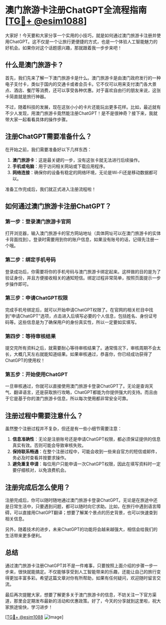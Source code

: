 # 澳门旅游卡注册ChatGPT全流程指南[[TG💪+ @esim1088](https://t.me/s/esim1088)]

大家好！今天要和大家分享一个实用的小技巧，就是如何通过澳门旅游卡注册并使用ChatGPT。这不仅是一个让旅行更便捷的方式，也是一个体验人工智能魅力的好机会。如果你对这个话题感兴趣，那就跟着我一步步来吧！

## 什么是澳门旅游卡？

首先，我们先来了解一下澳门旅游卡是什么。澳门旅游卡是由澳门政府发行的一种电子支付卡，类似于国内的交通卡或者会员卡。它不仅可以用来支付澳门各大景点、酒店、餐厅等消费，还可以享受各种优惠。对于喜欢自由行的朋友来说，这张卡简直就是旅行神器。

不过，随着科技的发展，现在这张小小的卡片还能玩出更多花样。比如，最近就有不少人发现，用澳门旅游卡竟然能注册ChatGPT！是不是很神奇？接下来，我就带大家一起看看具体的操作步骤。

## 注册ChatGPT需要准备什么？

在开始之前，我们需要准备好以下几样东西：

1. **澳门旅游卡**：这是最关键的一步，没有这张卡就无法进行后续操作。
2. **手机或电脑**：用于访问相关网站或下载应用程序。
3. **网络连接**：确保你的设备有稳定的网络环境，无论是Wi-Fi还是移动数据都可以。

准备工作完成后，我们就正式进入注册流程啦！

## 如何通过澳门旅游卡注册ChatGPT？

### 第一步：登录澳门旅游卡官网

打开浏览器，输入澳门旅游卡的官方网站地址（具体网址可以在澳门旅游卡的实体卡背面找到）。登录时需要用到你的账户信息，如果没有账号的话，记得先注册一个哦。

### 第二步：绑定手机号码

登录成功后，你需要将你的手机号码与澳门旅游卡绑定起来。这样做的目的是为了验证身份，并且方便接收相关的通知短信。绑定过程非常简单，按照页面提示一步步操作即可。

### 第三步：申请ChatGPT权限

完成手机号绑定后，就可以开始申请ChatGPT权限了。在官网的相关栏目中找到“申请ChatGPT”选项，点击进入后填写必要的个人信息，包括姓名、身份证号码等。这些信息是为了确保用户的身份真实性，所以一定要如实填写。

### 第四步：等待审核结果

提交完所有资料之后，就需要耐心等待审核结果了。通常情况下，审核周期不会太长，大概几天左右就能知道结果。如果审核通过，恭喜你，你已经成功获得了ChatGPT的使用权！

### 第五步：开始使用ChatGPT

一旦审核通过，你就可以直接使用澳门旅游卡登录ChatGPT了。无论是查询天气、翻译语言，还是获取旅行攻略，ChatGPT都能为你提供强大的支持。而且由于它是基于你的澳门旅游卡信息，所以每次使用都非常安全可靠。

## 注册过程中需要注意什么？

虽然整个注册过程并不复杂，但还是有一些小细节需要注意：

1. **信息准确性**：无论是注册账号还是申请ChatGPT权限，都必须保证提供的信息真实有效。否则可能会导致审核失败。
2. **保持联系畅通**：在整个注册过程中，可能会收到一些来自官方的短信或邮件，务必及时查看并按要求操作。
3. **避免重复申请**：每位用户只能申请一次ChatGPT权限，因此在填写资料时一定要仔细核对，以免浪费机会。

## 注册完成后怎么使用？

注册完成后，你可以随时随地通过澳门旅游卡登录ChatGPT。无论是在旅途中还是日常生活中，只要遇到问题，都可以随时向它求助。比如，在旅行中遇到语言障碍，可以直接用ChatGPT翻译；想要了解某个景点的历史背景，也可以快速查到相关信息。

另外，随着技术的进步，未来ChatGPT的功能将会越来越强大，相信会给我们的生活带来更多便利。

## 总结

通过澳门旅游卡注册ChatGPT并不是一件难事，只要按照上面介绍的步骤一步一步来，很快就能搞定。不仅能够享受到人工智能带来的乐趣，还能让自己的旅行变得更加丰富多彩。希望这篇文章对你有所帮助，如果有任何疑问，欢迎随时留言交流。

最后再次提醒大家，想要了解更多关于澳门旅游卡的信息，不妨关注一下官方渠道，那里会定期发布最新的活动和优惠政策。好了，今天的分享就到这里啦，祝大家旅途愉快，学习进步！

[[TG💪+ @esim1088](https://t.me/s/esim1088) ![Image](https://i.postimg.cc/4NQfJmqS/Snipaste-2025-05-13-00-14-12.png)]
